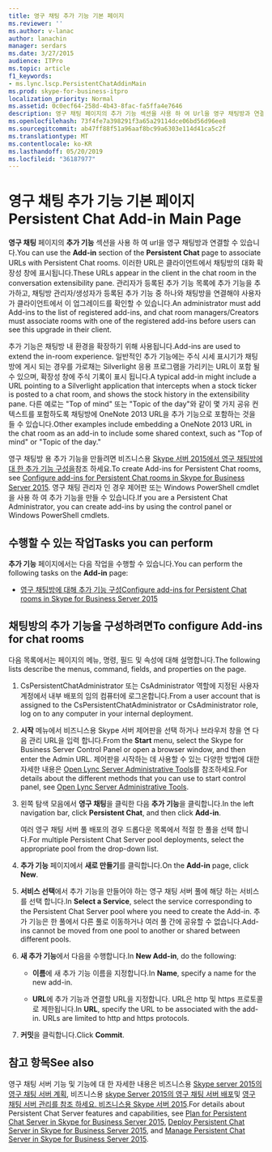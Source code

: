 ```yaml
---
title: 영구 채팅 추가 기능 기본 페이지
ms.reviewer: ''
ms.author: v-lanac
author: lanachin
manager: serdars
ms.date: 3/27/2015
audience: ITPro
ms.topic: article
f1_keywords:
- ms.lync.lscp.PersistentChatAddinMain
ms.prod: skype-for-business-itpro
localization_priority: Normal
ms.assetid: 0c0ecf64-258d-4b43-8fac-fa5ffa4e7646
description: 영구 채팅 페이지의 추가 기능 섹션을 사용 하 여 Url을 영구 채팅방과 연결할 수 있습니다. 이러한 URL은 클라이언트에서 채팅방의 대화 확장성 창에 표시됩니다. 관리자가 등록된 추가 기능 목록에 추가 기능을 추가하고, 채팅방 관리자/생성자가 등록된 추가 기능 중 하나와 채팅방을 연결해야 사용자가 클라이언트에서 이 업그레이드를 확인할 수 있습니다.
ms.openlocfilehash: 73f4fe7a398291f3a65a29114dce06bd56d96ee8
ms.sourcegitcommit: ab47ff88f51a96aaf8bc99a6303e114d41ca5c2f
ms.translationtype: MT
ms.contentlocale: ko-KR
ms.lasthandoff: 05/20/2019
ms.locfileid: "36187977"
---
```

# <a name="persistent-chat-add-in-main-page"></a><span data-ttu-id="9b1ee-105">영구 채팅 추가 기능 기본 페이지</span><span class="sxs-lookup"><span data-stu-id="9b1ee-105">Persistent Chat Add-in Main Page</span></span>

<span data-ttu-id="9b1ee-106">**영구 채팅** 페이지의 **추가 기능** 섹션을 사용 하 여 url을 영구 채팅방과 연결할 수 있습니다.</span><span class="sxs-lookup"><span data-stu-id="9b1ee-106">You can use the **Add-in** section of the **Persistent Chat** page to associate URLs with Persistent Chat rooms.</span></span> <span data-ttu-id="9b1ee-107">이러한 URL은 클라이언트에서 채팅방의 대화 확장성 창에 표시됩니다.</span><span class="sxs-lookup"><span data-stu-id="9b1ee-107">These URLs appear in the client in the chat room in the conversation extensibility pane.</span></span> <span data-ttu-id="9b1ee-108">관리자가 등록된 추가 기능 목록에 추가 기능을 추가하고, 채팅방 관리자/생성자가 등록된 추가 기능 중 하나와 채팅방을 연결해야 사용자가 클라이언트에서 이 업그레이드를 확인할 수 있습니다.</span><span class="sxs-lookup"><span data-stu-id="9b1ee-108">An administrator must add Add-ins to the list of registered add-ins, and chat room managers/Creators must associate rooms with one of the registered add-ins before users can see this upgrade in their client.</span></span>

<span data-ttu-id="9b1ee-109">추가 기능은 채팅방 내 환경을 확장하기 위해 사용됩니다.</span><span class="sxs-lookup"><span data-stu-id="9b1ee-109">Add-ins are used to extend the in-room experience.</span></span> <span data-ttu-id="9b1ee-110">일반적인 추가 기능에는 주식 시세 표시기가 채팅방에 게시 되는 경우를 가로채는 Silverlight 응용 프로그램을 가리키는 URL이 포함 될 수 있으며, 확장성 창에 주식 기록이 표시 됩니다.</span><span class="sxs-lookup"><span data-stu-id="9b1ee-110">A typical add-in might include a URL pointing to a Silverlight application that intercepts when a stock ticker is posted to a chat room, and shows the stock history in the extensibility pane.</span></span> <span data-ttu-id="9b1ee-111">다른 예로는 "Top of mind" 또는 "Topic of the day"와 같이 몇 가지 공유 컨텍스트를 포함하도록 채팅방에 OneNote 2013 URL을 추가 기능으로 포함하는 것을 들 수 있습니다.</span><span class="sxs-lookup"><span data-stu-id="9b1ee-111">Other examples include embedding a OneNote 2013 URL in the chat room as an add-in to include some shared context, such as "Top of mind" or "Topic of the day."</span></span>

<span data-ttu-id="9b1ee-112">영구 채팅방 용 추가 기능을 만들려면 비즈니스용 [Skype 서버 2015에서 영구 채팅방에 대 한 추가 기능 구성을](../../manage/persistent-chat/configure-add-ins.md)참조 하세요.</span><span class="sxs-lookup"><span data-stu-id="9b1ee-112">To create Add-ins for Persistent Chat rooms, see [Configure add-ins for Persistent Chat rooms in Skype for Business Server 2015](../../manage/persistent-chat/configure-add-ins.md).</span></span> <span data-ttu-id="9b1ee-113">영구 채팅 관리자 인 경우 제어판 또는 Windows PowerShell cmdlet을 사용 하 여 추가 기능을 만들 수 있습니다.</span><span class="sxs-lookup"><span data-stu-id="9b1ee-113">If you are a Persistent Chat Administrator, you can create add-ins by using the control panel or Windows PowerShell cmdlets.</span></span>

## <a name="tasks-you-can-perform"></a><span data-ttu-id="9b1ee-114">수행할 수 있는 작업</span><span class="sxs-lookup"><span data-stu-id="9b1ee-114">Tasks you can perform</span></span>

<span data-ttu-id="9b1ee-115">**추가 기능** 페이지에서는 다음 작업을 수행할 수 있습니다.</span><span class="sxs-lookup"><span data-stu-id="9b1ee-115">You can perform the following tasks on the **Add-in** page:</span></span>

- [<span data-ttu-id="9b1ee-116">영구 채팅방에 대해 추가 기능 구성</span><span class="sxs-lookup"><span data-stu-id="9b1ee-116">Configure add-ins for Persistent Chat rooms in Skype for Business Server 2015</span></span>](../../manage/persistent-chat/configure-add-ins.md)

## <a name="to-configure-add-ins-for-chat-rooms"></a><span data-ttu-id="9b1ee-117">채팅방의 추가 기능을 구성하려면</span><span class="sxs-lookup"><span data-stu-id="9b1ee-117">To configure Add-ins for chat rooms</span></span>

<span data-ttu-id="9b1ee-118">다음 목록에서는 페이지의 메뉴, 명령, 필드 및 속성에 대해 설명합니다.</span><span class="sxs-lookup"><span data-stu-id="9b1ee-118">The following lists describe the menus, command, fields, and properties on the page.</span></span>

1. <span data-ttu-id="9b1ee-119">CsPersistentChatAdministrator 또는 CsAdministrator 역할에 지정된 사용자 계정에서 내부 배포의 임의 컴퓨터에 로그온합니다.</span><span class="sxs-lookup"><span data-stu-id="9b1ee-119">From a user account that is assigned to the CsPersistentChatAdministrator or CsAdministrator role, log on to any computer in your internal deployment.</span></span>

2. <span data-ttu-id="9b1ee-120">**시작** 메뉴에서 비즈니스용 Skype 서버 제어판을 선택 하거나 브라우저 창을 연 다음 관리 URL을 입력 합니다.</span><span class="sxs-lookup"><span data-stu-id="9b1ee-120">From the **Start** menu, select the Skype for Business Server Control Panel or open a browser window, and then enter the Admin URL.</span></span> <span data-ttu-id="9b1ee-121">제어판을 시작하는 데 사용할 수 있는 다양한 방법에 대한 자세한 내용은 [Open Lync Server Administrative Tools](https://technet.microsoft.com/library/8c58de94-9e0a-4368-9e14-9afcaa1142d0.aspx)를 참조하세요.</span><span class="sxs-lookup"><span data-stu-id="9b1ee-121">For details about the different methods that you can use to start control panel, see [Open Lync Server Administrative Tools](https://technet.microsoft.com/library/8c58de94-9e0a-4368-9e14-9afcaa1142d0.aspx).</span></span>

3. <span data-ttu-id="9b1ee-122">왼쪽 탐색 모음에서 **영구 채팅**을 클릭한 다음 **추가 기능**을 클릭합니다.</span><span class="sxs-lookup"><span data-stu-id="9b1ee-122">In the left navigation bar, click **Persistent Chat**, and then click **Add-in**.</span></span>

    <span data-ttu-id="9b1ee-123">여러 영구 채팅 서버 풀 배포의 경우 드롭다운 목록에서 적절 한 풀을 선택 합니다.</span><span class="sxs-lookup"><span data-stu-id="9b1ee-123">For multiple Persistent Chat Server pool deployments, select the appropriate pool from the drop-down list.</span></span>

4. <span data-ttu-id="9b1ee-124">**추가 기능** 페이지에서 **새로 만들기**를 클릭합니다.</span><span class="sxs-lookup"><span data-stu-id="9b1ee-124">On the **Add-in** page, click **New**.</span></span>

5. <span data-ttu-id="9b1ee-125">**서비스 선택**에서 추가 기능을 만들어야 하는 영구 채팅 서버 풀에 해당 하는 서비스를 선택 합니다.</span><span class="sxs-lookup"><span data-stu-id="9b1ee-125">In **Select a Service**, select the service corresponding to the Persistent Chat Server pool where you need to create the Add-in.</span></span> <span data-ttu-id="9b1ee-126">추가 기능은 한 풀에서 다른 풀로 이동하거나 여러 풀 간에 공유할 수 없습니다.</span><span class="sxs-lookup"><span data-stu-id="9b1ee-126">Add-ins cannot be moved from one pool to another or shared between different pools.</span></span>

6. <span data-ttu-id="9b1ee-127">**새 추가 기능**에서 다음을 수행합니다.</span><span class="sxs-lookup"><span data-stu-id="9b1ee-127">In **New Add-in**, do the following:</span></span>

   - <span data-ttu-id="9b1ee-128">**이름**에 새 추가 기능 이름을 지정합니다.</span><span class="sxs-lookup"><span data-stu-id="9b1ee-128">In **Name**, specify a name for the new add-in.</span></span>

   - <span data-ttu-id="9b1ee-p107">**URL**에 추가 기능과 연결할 URL을 지정합니다. URL은 http 및 https 프로토콜로 제한됩니다.</span><span class="sxs-lookup"><span data-stu-id="9b1ee-p107">In **URL**, specify the URL to be associated with the add-in. URLs are limited to http and https protocols.</span></span>

7. <span data-ttu-id="9b1ee-131">**커밋**을 클릭합니다.</span><span class="sxs-lookup"><span data-stu-id="9b1ee-131">Click **Commit**.</span></span>

## <a name="see-also"></a><span data-ttu-id="9b1ee-132">참고 항목</span><span class="sxs-lookup"><span data-stu-id="9b1ee-132">See also</span></span>

<span data-ttu-id="9b1ee-133">영구 채팅 서버 기능 및 기능에 대 한 자세한 내용은 비즈니스용 [Skype server 2015의 영구 채팅 서버 계획](../../plan-your-deployment/persistent-chat-server/persistent-chat-server.md), 비즈니스용 [skype Server 2015의 영구 채팅 서버 배포](../../deploy/deploy-persistent-chat-server/deploy-persistent-chat-server.md)및 [영구 채팅 서버 관리를 참조 하세요. 비즈니스용 Skype 서버 2015](../../manage/persistent-chat/persistent-chat.md).</span><span class="sxs-lookup"><span data-stu-id="9b1ee-133">For details about Persistent Chat Server features and capabilities, see [Plan for Persistent Chat Server in Skype for Business Server 2015](../../plan-your-deployment/persistent-chat-server/persistent-chat-server.md), [Deploy Persistent Chat Server in Skype for Business Server 2015](../../deploy/deploy-persistent-chat-server/deploy-persistent-chat-server.md), and [Manage Persistent Chat Server in Skype for Business Server 2015](../../manage/persistent-chat/persistent-chat.md).</span></span>


